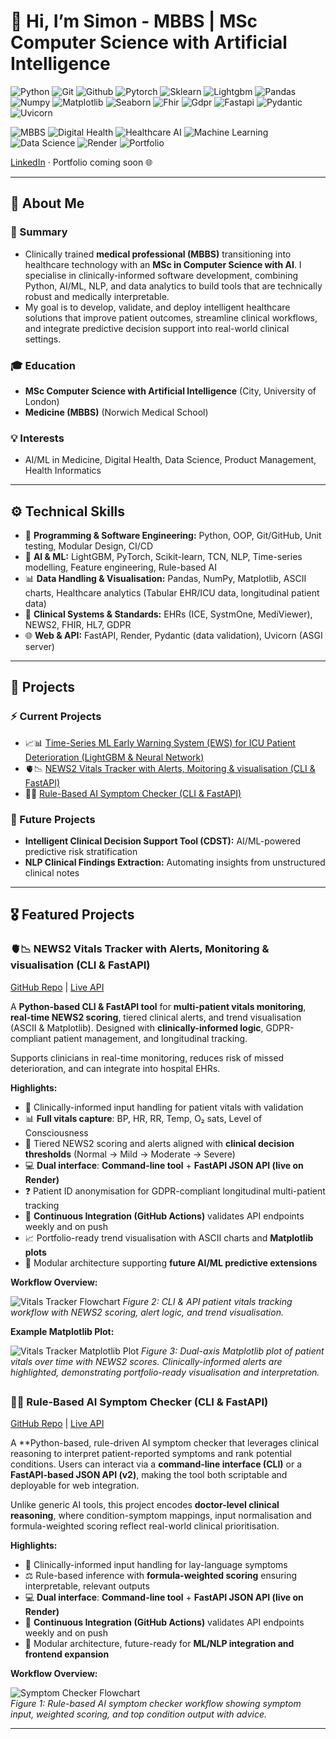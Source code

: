 # 👋 Hi, I’m Simon - MBBS | MSc Computer Science with Artificial Intelligence

![Python](https://skillicons.dev/icons?i=python)
![Git](https://skillicons.dev/icons?i=git)
![Github](https://skillicons.dev/icons?i=github)
![Pytorch](https://skillicons.dev/icons?i=pytorch)
![Sklearn](https://skillicons.dev/icons?i=sklearn)
![Lightgbm](https://skillicons.dev/icons?i=lightgbm)
![Pandas](https://skillicons.dev/icons?i=pandas)
![Numpy](https://skillicons.dev/icons?i=numpy)
![Matplotlib](https://skillicons.dev/icons?i=matplotlib)
![Seaborn](https://skillicons.dev/icons?i=seaborn)
![Fhir](https://skillicons.dev/icons?i=fhir)
![Gdpr](https://skillicons.dev/icons?i=gdpr)
![Fastapi](https://skillicons.dev/icons?i=fastapi)
![Pydantic](https://skillicons.dev/icons?i=pydantic)
![Uvicorn](https://skillicons.dev/icons?i=uvicorn)

![MBBS](https://img.shields.io/badge/MBBS-Clinical%20Expert-yellow) 
![Digital Health](https://img.shields.io/badge/Digital%20Health-Clinical%20Data%20%26%20Analytics-blueviolet) 
![Healthcare AI](https://img.shields.io/badge/Healthcare%20AI-Predictive%20Models-important) 
![Machine Learning](https://img.shields.io/badge/Machine%20Learning-Time%20Series%20&%20Neural%20Networks-ff69b4) 
![Data Science](https://img.shields.io/badge/Data%20Science-Pandas%20%26%20NumPy-critical) 
![Render](https://img.shields.io/badge/Deployment-Render-purple)
![Portfolio](https://img.shields.io/badge/Portfolio-Clinician%20Technologist-success)

[LinkedIn](https://www.linkedin.com/in/simonyip22/)  · Portfolio coming soon 🌐

---

## 👤 About Me

### 📝 Summary
- Clinically trained **medical professional (MBBS)** transitioning into healthcare technology with an **MSc in Computer Science with AI**. I specialise in clinically-informed software development, combining Python, AI/ML, NLP, and data analytics to build tools that are technically robust and medically interpretable.
- My goal is to develop, validate, and deploy intelligent healthcare solutions that improve patient outcomes, streamline clinical workflows, and integrate predictive decision support into real-world clinical settings. 

### 🎓 Education
- **MSc Computer Science with Artificial Intelligence** (City, University of London)
- **Medicine (MBBS)** (Norwich Medical School)

### 💡 Interests
- AI/ML in Medicine, Digital Health, Data Science, Product Management, Health Informatics
---

## ⚙️ Technical Skills

- 💾 **Programming & Software Engineering:** Python, OOP, Git/GitHub, Unit testing, Modular Design, CI/CD  
- 🤖 **AI & ML:** LightGBM, PyTorch, Scikit-learn, TCN, NLP, Time-series modelling, Feature engineering, Rule-based AI
- 📊 **Data Handling & Visualisation:** Pandas, NumPy, Matplotlib, ASCII charts, Healthcare analytics (Tabular EHR/ICU data, longitudinal patient data)
- 🏥 **Clinical Systems & Standards:** EHRs (ICE, SystmOne, MediViewer), NEWS2, FHIR, HL7, GDPR
- 🌐 **Web & API:** FastAPI, Render, Pydantic (data validation), Uvicorn (ASGI server)

---

## 🚀 Projects
### ⚡ Current Projects
- 📈📊 [Time-Series ML Early Warning System (EWS) for ICU Patient Deterioration (LightGBM & Neural Network)](https://github.com/SimonYip22/EWS-Predictive-Dashboard)
- 🫀📉 [NEWS2 Vitals Tracker with Alerts, Moitoring & visualisation (CLI & FastAPI)](https://github.com/SimonYip22/Vitals-Tracker-CLI)
- 🧠🤖 [Rule-Based AI Symptom Checker (CLI & FastAPI)](https://github.com/SimonYip22/AI-Symptom-Checker)
### 🔮 Future Projects
- **Intelligent Clinical Decision Support Tool (CDST):** AI/ML-powered predictive risk stratification  
- **NLP Clinical Findings Extraction:** Automating insights from unstructured clinical notes  

---

## 🎖️ Featured Projects

### 🫀📉 NEWS2 Vitals Tracker with Alerts, Monitoring & visualisation (CLI & FastAPI)
[GitHub Repo](https://github.com/SimonYip22/Vitals-Tracker-CLI) | [Live API](https://vitals-tracker-cli.onrender.com/docs)

A **Python-based CLI & FastAPI tool** for **multi-patient vitals monitoring**, **real-time NEWS2 scoring**, tiered clinical alerts, and trend visualisation (ASCII & Matplotlib). Designed with **clinically-informed logic**, GDPR-compliant patient management, and longitudinal tracking.  

Supports clinicians in real-time monitoring, reduces risk of missed deterioration, and can integrate into hospital EHRs.

**Highlights:**
- 🏥 Clinically-informed input handling for patient vitals with validation  
- 📊 **Full vitals capture**: BP, HR, RR, Temp, O₂ sats, Level of Consciousness  
- 🚨 Tiered NEWS2 scoring and alerts aligned with **clinical decision thresholds** (Normal → Mild → Moderate → Severe)
- 💻 **Dual interface**: **Command-line tool** + **FastAPI JSON API (live on Render)** 
- ❓ Patient ID anonymisation for GDPR-compliant longitudinal multi-patient tracking
- 🔄 **Continuous Integration (GitHub Actions)** validates API endpoints weekly and on push
- 📈 Portfolio-ready trend visualisation with ASCII charts and **Matplotlib plots**  
- 🧩 Modular architecture supporting **future AI/ML predictive extensions**  

**Workflow Overview:**  

![Vitals Tracker Flowchart](vitals-tracker-flowchart.png)
*Figure 2: CLI & API patient vitals tracking workflow with NEWS2 scoring, alert logic, and trend visualisation.*

**Example Matplotlib Plot:**  

![Vitals Tracker Matplotlib Plot](vitals-tracker-matplotlib.png)
*Figure 3: Dual-axis Matplotlib plot of patient vitals over time with NEWS2 scores. Clinically-informed alerts are highlighted, demonstrating portfolio-ready visualisation and interpretation.*

##

### 🧠🤖 Rule-Based AI Symptom Checker (CLI & FastAPI)
[GitHub Repo](https://github.com/SimonYip22/AI-Symptom-Checker) | [Live API](https://ai-symptom-checker-5rfb.onrender.com)

A **Python-based, rule-driven AI symptom checker that leverages clinical reasoning to interpret patient-reported symptoms and rank potential conditions. Users can interact via a **command-line interface (CLI)** or a **FastAPI-based JSON API (v2)**, making the tool both scriptable and deployable for web integration.

Unlike generic AI tools, this project encodes **doctor-level clinical reasoning**, where condition-symptom mappings, input normalisation and formula-weighted scoring reflect real-world clinical prioritisation.

**Highlights:**
- 🏥 Clinically-informed input handling for lay-language symptoms  
- ⚖️ Rule-based inference with **formula-weighted scoring** ensuring interpretable, relevant outputs  
- 💻 **Dual interface**: **Command-line tool** + **FastAPI JSON API (live on Render)**  
- 🔄 **Continuous Integration (GitHub Actions)** validates API endpoints weekly and on push  
- 🧩 Modular architecture, future-ready for **ML/NLP integration and frontend expansion**  

**Workflow Overview:**  

![Symptom Checker Flowchart](symptom-checker-flowchart.png)  
*Figure 1: Rule-based AI symptom checker workflow showing symptom input, weighted scoring, and top condition output with advice.*

---
